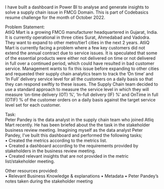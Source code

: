 I have built a dashboard in Power BI to analyse and generate insights to solve a supply chain issue in FMCG Domain. This is part of Codebasics resume challenge for the month of October 2022.

Problem Statement:                                                                                                                                             
AtliQ Mart is a growing FMCG manufacturer headquartered in Gujarat, India. It is currently operational in three cities Surat, Ahmedabad and Vadodra. They want to expand to other metro/tier1 cities in the next 2 years. AtliQ Mart is currently facing a problem where a few key customers did not extend the annual contract due to service issues. It is speculated that some of the essential products were either not delivered on time or not delivered in full over a continued period, which could have resulted in bad customer service. Management wants to fix this issue before expanding to other cities and requested their supply chain analytics team to track the ’On time’ and ‘In Full’ delivery service level for all the customers on a daily basis so that they can respond swiftly to these issues. The Supply Chain team decided to use a standard approach to measure the service level in which they will measure ‘on-time delivery (OT) %’, ‘In-full delivery (IF) %’ and OnTime in full (OTIF) % of the customer orders on a daily basis against the target service level set for each customer.

Task:                                                                                                                                                           
Peter Pandey is the data analyst in the supply chain team who joined Atliq Mart recently. He has been briefed about the the task in the stakeholder business review meeting. Imagining myself as the data analyst Peter Pandey, I've built this dashboard and performed the following tasks;                                                     
•	Created the metrics according to the metrics list.                                                                                                             
•	Created a dashboard according to the requirements provided by stakeholders in the business review meeting.                                                     
•	Created relevant insights that are not provided in the metric list/stakeholder meeting.                                                                         

Other resources provided:                                                                                                                                                                                                
•	Relevant Business Knowledge & explanations
•	Metadata
•	Peter Pandey’s notes taken during the stakeholder meeting


